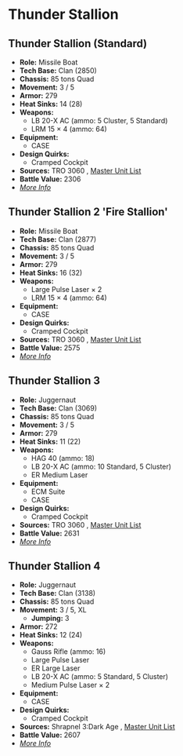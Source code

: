 # Thunder Stallion 

## Thunder Stallion (Standard) 

- **Role:** Missile Boat 
- **Tech Base:** Clan (2850) 
- **Chassis:** 85 tons Quad 
- **Movement:** 3 / 5 
- **Armor:** 279 
- **Heat Sinks:** 14 (28) 
- **Weapons:** 
  - LB 20-X AC (ammo: 5 Cluster, 5 Standard) 
  - LRM 15 × 4 (ammo: 64) 
- **Equipment:** 
  - CASE 
- **Design Quirks:** 
  - Cramped Cockpit 
- **Sources:** TRO 3060 , [Master Unit List](http://masterunitlist.info/Unit/Details/3224) 
- **Battle Value:** 2306 
- [*More Info*](thunder_stallion/thunder_stallion_standard.md) 

## Thunder Stallion 2 'Fire Stallion' 

- **Role:** Missile Boat 
- **Tech Base:** Clan (2877) 
- **Chassis:** 85 tons Quad 
- **Movement:** 3 / 5 
- **Armor:** 279 
- **Heat Sinks:** 16 (32) 
- **Weapons:** 
  - Large Pulse Laser × 2 
  - LRM 15 × 4 (ammo: 64) 
- **Equipment:** 
  - CASE 
- **Design Quirks:** 
  - Cramped Cockpit 
- **Sources:** TRO 3060 , [Master Unit List](http://masterunitlist.info/Unit/Details/3225) 
- **Battle Value:** 2575 
- [*More Info*](thunder_stallion/thunder_stallion_2_fire_stallion.md) 

## Thunder Stallion 3 

- **Role:** Juggernaut 
- **Tech Base:** Clan (3069) 
- **Chassis:** 85 tons Quad 
- **Movement:** 3 / 5 
- **Armor:** 279 
- **Heat Sinks:** 11 (22) 
- **Weapons:** 
  - HAG 40 (ammo: 18) 
  - LB 20-X AC (ammo: 10 Standard, 5 Cluster) 
  - ER Medium Laser 
- **Equipment:** 
  - ECM Suite 
  - CASE 
- **Design Quirks:** 
  - Cramped Cockpit 
- **Sources:** TRO 3060 , [Master Unit List](http://masterunitlist.info/Unit/Details/3226) 
- **Battle Value:** 2631 
- [*More Info*](thunder_stallion/thunder_stallion_3.md) 

## Thunder Stallion 4 

- **Role:** Juggernaut 
- **Tech Base:** Clan (3138) 
- **Chassis:** 85 tons Quad 
- **Movement:** 3 / 5, XL 
  - **Jumping:** 3 
- **Armor:** 272 
- **Heat Sinks:** 12 (24) 
- **Weapons:** 
  - Gauss Rifle (ammo: 16) 
  - Large Pulse Laser 
  - ER Large Laser 
  - LB 20-X AC (ammo: 5 Standard, 5 Cluster) 
  - Medium Pulse Laser × 2 
- **Equipment:** 
  - CASE 
- **Design Quirks:** 
  - Cramped Cockpit 
- **Sources:** Shrapnel 3:Dark Age , [Master Unit List](http://masterunitlist.info/Unit/Details/7720) 
- **Battle Value:** 2607 
- [*More Info*](thunder_stallion/thunder_stallion_4.md) 

